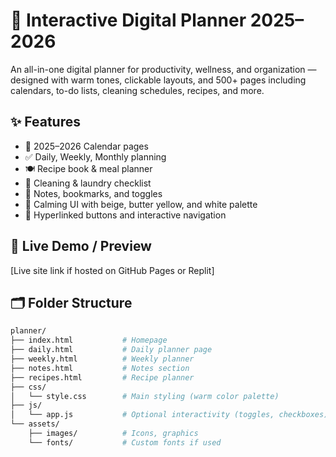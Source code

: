# 📔 Interactive Digital Planner 2025–2026

An all-in-one digital planner for productivity, wellness, and organization — designed with warm tones, clickable layouts, and 500+ pages including calendars, to-do lists, cleaning schedules, recipes, and more.

## ✨ Features

- 📅 2025–2026 Calendar pages
- ✅ Daily, Weekly, Monthly planning
- 🍽️ Recipe book & meal planner
- 🧹 Cleaning & laundry checklist
- 📒 Notes, bookmarks, and toggles
- 🌼 Calming UI with beige, butter yellow, and white palette
- 🔗 Hyperlinked buttons and interactive navigation

## 🚀 Live Demo / Preview

[Live site link if hosted on GitHub Pages or Replit]

## 🗂️ Folder Structure

```bash
planner/
├── index.html           # Homepage
├── daily.html           # Daily planner page
├── weekly.html          # Weekly planner
├── notes.html           # Notes section
├── recipes.html         # Recipe planner
├── css/
│   └── style.css        # Main styling (warm color palette)
├── js/
│   └── app.js           # Optional interactivity (toggles, checkboxes)
└── assets/
    ├── images/          # Icons, graphics
    └── fonts/           # Custom fonts if used
